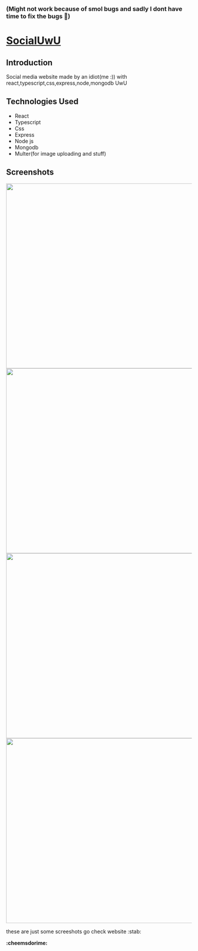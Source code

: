 ### (Might not work because of smol bugs and sadly I dont have time to fix the bugs 🙏)

# [SocialUwU](https://socialuwu.netlify.app/)

## Introduction

Social media website made by an idiot(me :)) with react,typescript,css,express,node,mongodb UwU

## Technologies Used

- React
- Typescript
- Css
- Express
- Node js
- Mongodb
- Multer(for image uploading and stuff)

## Screenshots

<img src = "https://github.com/VarunLanjhara/SocialUwU/blob/main/client/github_images/homedark.png" alt = "" width = "1100px" height = "500px">
<img src = "https://github.com/VarunLanjhara/SocialUwU/blob/main/client/github_images/profileuser.png" alt = "" width = "1100px" height = "500px">
<img src = "https://github.com/VarunLanjhara/SocialUwU/blob/main/client/github_images/profileotheruser.png" alt = "" width = "1100px" height = "500px">
<img src = "https://github.com/VarunLanjhara/SocialUwU/blob/main/client/github_images/settings.png" alt = "" width = "1100px" height = "500px">

these are just some screeshots go check website :stab:

**:cheemsdorime:**

